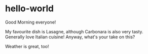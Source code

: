 # hello-world

Good Morning everyone!

My favourite dish is Lasagne, although Carbonara is also very tasty.
Generally love Italian cuisine!
Anyway, what's your take on this?

Weather is great, too!
